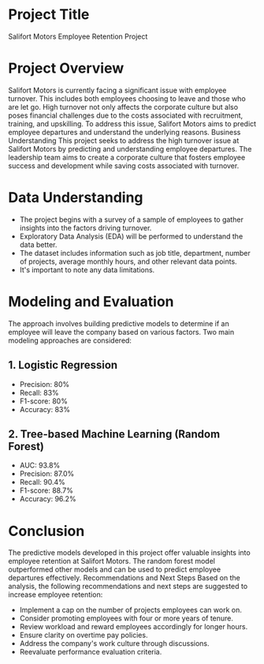 # Project Title
Salifort Motors Employee Retention Project

# Project Overview
Salifort Motors is currently facing a significant issue with employee turnover. This includes both employees choosing to leave and those who are let go. High turnover not only affects the corporate culture but also poses financial challenges due to the costs associated with recruitment, training, and upskilling. To address this issue, Salifort Motors aims to predict employee departures and understand the underlying reasons.
Business Understanding
This project seeks to address the high turnover issue at Salifort Motors by predicting and understanding employee departures. The leadership team aims to create a corporate culture that fosters employee success and development while saving costs associated with turnover.

# Data Understanding
- The project begins with a survey of a sample of employees to gather insights into the factors driving turnover.
- Exploratory Data Analysis (EDA) will be performed to understand the data better.
- The dataset includes information such as job title, department, number of projects, average monthly hours, and other relevant data points.
- It's important to note any data limitations.

# Modeling and Evaluation
The approach involves building predictive models to determine if an employee will leave the company based on various factors. Two main modeling approaches are considered:
## 1.	Logistic Regression
- Precision: 80%
- Recall: 83%
- F1-score: 80%
- Accuracy: 83%
## 2.	Tree-based Machine Learning (Random Forest)
- AUC: 93.8%
- Precision: 87.0%
- Recall: 90.4%
- F1-score: 88.7%
- Accuracy: 96.2%
  
# Conclusion
The predictive models developed in this project offer valuable insights into employee retention at Salifort Motors. The random forest model outperformed other models and can be used to predict employee departures effectively.
Recommendations and Next Steps
Based on the analysis, the following recommendations and next steps are suggested to increase employee retention:
- Implement a cap on the number of projects employees can work on.
- Consider promoting employees with four or more years of tenure.
- Review workload and reward employees accordingly for longer hours.
- Ensure clarity on overtime pay policies.
- Address the company's work culture through discussions.
- Reevaluate performance evaluation criteria.


